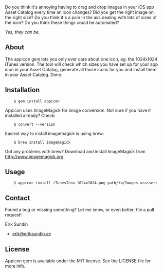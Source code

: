 Do you think it's annoying having to drag and drop images in your iOS app Asset Catalog
every time an icon changes? Did you get the right image on the right size?
Do you think it's a pain in the ass dealing with lots of sizes of the icon?
Do you think these things could be automated?

*Yes, they can be.*

## About

The appicon gem lets you only ever care about one icon, eg. the 1024x1024 iTunes version.
The tool will check which sizes you have set up for your app icon in your Asset Catalog,
generate all those icons for you and install them in your Asset Catalog. Done.

## Installation

```
    $ gem install appicon
```

Appicon uses ImageMagick for image conversion. Not sure if you have it installed already? Check:

```
    $ convert --version
```

Easiest way to install imagemagick is using brew:
```
    $ brew install imagemagick
```
Got any problems with brew? Download and install ImageMagick from http://www.imagemagick.org.

## Usage

```
    $ appicon install iTunesIcon-1024x1024.png path/to/Images.xcassets
```

## Contact

Found a bug or missing something? Let me know, or even better, file a pull request!

Erik Sundin

- erik@eriksundin.se

## License

Appicon gem is available under the MIT license. See the LICENSE file for more info.
